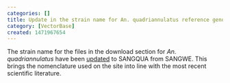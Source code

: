 ```yaml
---
categories: []
title: Update in the strain name for An. quadriannulatus reference genome
category: [VectorBase]
created: 1471967654
---
```

The strain name for the files in the download section for <i>An. quadriannulatus</i> have been <a href="/organisms/anopheles-quadriannulatus">updated</a> to SANGQUA from SANGWE. This brings the nomenclature used on the site into line with the most recent scientific literature. 

